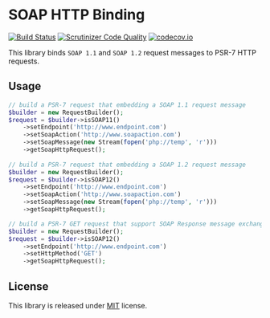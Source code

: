 # SOAP HTTP Binding
[![Build Status](https://travis-ci.org/meng-tian/soap-http-binding.svg?branch=master)](https://travis-ci.org/meng-tian/soap-http-binding)
[![Scrutinizer Code Quality](https://scrutinizer-ci.com/g/meng-tian/soap-http-binding/badges/quality-score.png?b=master)](https://scrutinizer-ci.com/g/meng-tian/soap-http-binding/?branch=master)
[![codecov.io](https://codecov.io/github/meng-tian/soap-http-binding/coverage.svg?branch=master)](https://codecov.io/github/meng-tian/soap-http-binding?branch=master)

This library binds `SOAP 1.1` and `SOAP 1.2` request messages to PSR-7 HTTP requests.

## Usage

```php
// build a PSR-7 request that embedding a SOAP 1.1 request message
$builder = new RequestBuilder();
$request = $builder->isSOAP11()
    ->setEndpoint('http://www.endpoint.com')
    ->setSoapAction('http://www.soapaction.com')
    ->setSoapMessage(new Stream(fopen('php://temp', 'r')))
    ->getSoapHttpRequest();
    
// build a PSR-7 request that embedding a SOAP 1.2 request message
$builder = new RequestBuilder();
$request = $builder->isSOAP12()
    ->setEndpoint('http://www.endpoint.com')
    ->setSoapAction('http://www.soapaction.com')
    ->setSoapMessage(new Stream(fopen('php://temp', 'r')))
    ->getSoapHttpRequest();

// build a PSR-7 GET request that support SOAP Response message exchange pattern
$builder = new RequestBuilder();
$request = $builder->isSOAP12()
    ->setEndpoint('http://www.endpoint.com')
    ->setHttpMethod('GET')
    ->getSoapHttpRequest();
```

## License
This library is released under [MIT](https://github.com/meng-tian/soap-http-binding/blob/master/LICENSE) license.

